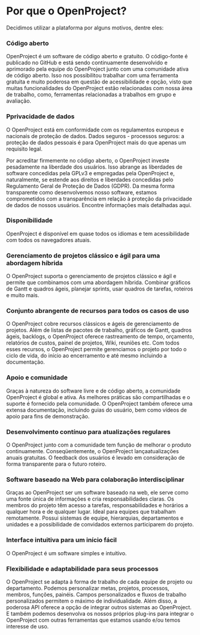 # Por que o OpenProject?

Decidimos utilizar a plataforma por alguns motivos, dentre eles:

### Código aberto

OpenProject é um software de código aberto e gratuito. O código-fonte é publicado no GitHub e está sendo continuamente desenvolvido e aprimorado pela equipe do OpenProject junto com uma comunidade ativa de código aberto. Isso nos possibilitou trabalhar com uma ferramenta gratuita e muito poderosa em questão de acessibilidade e opção, visto que muitas funcionalidades do OpenProject estão relacionadas com nossa área de trabalho, como, ferramentas relacionadas a trabalhos em grupo e avaliação.

### Pprivacidade de dados

O OpenProject está em conformidade com os regulamentos europeus e nacionais de proteção de dados. Dados seguros - processos seguros: a proteção de dados pessoais é para OpenProject mais do que apenas um requisito legal.

Por acreditar firmemente no código aberto, o OpenProject investe pesadamente na liberdade dos usuários. Isso abrange as liberdades de software concedidas pela GPLv3 e empregadas pela OpenProject e, naturalmente, se estende aos direitos e liberdades concedidas pelo Regulamento Geral de Proteção de Dados (GDPR). Da mesma forma transparente como desenvolvemos nosso software, estamos comprometidos com a transparência em relação à proteção da privacidade de dados de nossos usuários. Encontre informações mais detalhadas aqui.

### Disponibilidade

OpenProject é disponível em quase todos os idiomas e tem acessibilidade com todos os navegadores atuais.

### Gerenciamento de projetos clássico e ágil para uma abordagem híbrida

O OpenProject suporta o gerenciamento de projetos clássico e ágil e permite que combinamos com uma abordagem híbrida. Combinar gráficos de Gantt e quadros ágeis, planejar sprints, usar quadros de tarefas, roteiros e muito mais.

### Conjunto abrangente de recursos para todos os casos de uso

O OpenProject cobre recursos clássicos e ágeis de gerenciamento de projetos. Além de listas de pacotes de trabalho, gráficos de Gantt, quadros ágeis, backlogs, o OpenProject oferece rastreamento de tempo, orçamento, relatórios de custos, painel de projetos, Wiki, reuniões etc. Com todos esses recursos, o OpenProject permite gerenciamos o projeto por todo o ciclo de vida, do início ao encerramento e até mesmo incluindo a documentação.

### Apoio e comunidade

Graças à natureza do software livre e de código aberto, a comunidade OpenProject é global e ativa. As melhores práticas são compartilhadas e o suporte é fornecido pela comunidade. O OpenProject também oferece uma extensa documentação, incluindo guias do usuário, bem como vídeos de apoio para fins de demonstração. 

### Desenvolvimento contínuo para atualizações regulares

O OpenProject junto com a comunidade tem função de melhorar o produto continuamente. Conseqüentemente, o OpenProject lançaatualizações anuais gratuitas. O feedback dos usuários é levado em consideração de forma transparente para o futuro roteiro.

### Software baseado na Web para colaboração interdisciplinar

Graças ao OpenProject ser um software baseado na web, ele serve como uma fonte única de informações e cria responsabilidades claras. Os membros do projeto têm acesso a tarefas, responsabilidades e horários a qualquer hora e de qualquer lugar. Ideal para equipes que trabalham remotamente. Possui sistemas de equipe, hierarquias, departamentos e unidades e a possibilidade de convidados externos participarem do projeto.

### Interface intuitiva para um início fácil

O OpenProject é um software simples e intuitivo.

###  Flexibilidade e adaptabilidade para seus processos

O OpenProject se adapta à forma de trabalho de cada equipe de projeto ou departamento. Podemos personalizar metas, projetos, processos, membros, funções, painéis. Campos personalizados e fluxos de trabalho personalizados permitem o máximo de individualidade. Além disso, a poderosa API oferece a opção de integrar outros sistemas ao OpenProject. E também podemos desenvolva os nossos próprios plug-ins para integrar o OpenProject com outras ferramentas que estamos usando e/ou temos interesse de uso.
